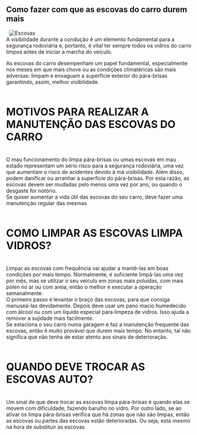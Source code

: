 ## Como fazer com que as escovas do carro durem mais
&nbsp;
![Escovas](https://www.oficinasmforce.pt/uploads/subcanais2/escovas_destaque.jpg)
<br>
A visibilidade durante a condução é um elemento fundamental para a segurança rodoviária e, portanto, é vital ter sempre todos os vidros do carro limpos antes de iniciar a marcha do veículo.

As escovas do carro desempenham um papel fundamental, especialmente nos meses em que mais chove ou as condições climatéricas são mais adversas: limpam e enxaguam a superfície exterior do pára-brisas garantindo, assim, melhor visibilidade.
<br>
<br>

# MOTIVOS PARA REALIZAR A MANUTENÇÃO DAS ESCOVAS DO CARRO
<br>
O mau funcionamento do limpa pára-brisas ou umas escovas em mau estado representam um sério risco para a segurança rodoviária, uma vez que aumentam o risco de acidentes devido à má visibilidade. Além disso, podem danificar ou arranhar a superfície do pára-brisas. Por esta razão, as escovas devem ser mudadas pelo menos uma vez por ano, ou quando o desgaste for notório.
<br>
Se quiser aumentar a vida útil das escovas do seu carro, deve fazer uma manutenção regular das mesmas
<br>
<br>

# COMO LIMPAR AS ESCOVAS LIMPA VIDROS?
<br>
Limpar as escovas com frequência vai ajudar a mantê-las em boas condições por mais tempo. Normalmente, é suficiente limpá-las uma vez por mês, mas se utilizar o seu veículo em zonas mais poluídas, com mais pólen no ar ou com areia, então o melhor é executar a operação semanalmente.
<br>
O primeiro passo é levantar o braço das escovas, para que consiga manuseá-las devidamente. Depois deve usar um pano macio humedecido com álcool ou com um líquido especial para limpeza de vidros. Isso ajuda a remover a sujidade mais facilmente.
<br>
Se estaciona o seu carro numa garagem e faz a manutenção frequente das escovas, então é muito provável que durem mais tempo. No entanto, tal não significa que não tenha de estar atento aos sinais de deterioração.
<br>
<br>

# QUANDO DEVE TROCAR AS ESCOVAS AUTO?
<br>
Um sinal de que deve trocar as escovas limpa pára-brisas é quando elas se movem com dificuldade, fazendo barulho no vidro. Por outro lado, se ao ativar os limpa pára-brisas verifica que há zonas que não são limpas, então as escovas ou partes das escovas estão deterioradas. Ou seja, está mesmo na hora de substituir as escovas